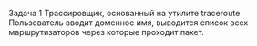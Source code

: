 Задача 1
Трассировщик, основанный на утилите traceroute
Пользователь вводит доменное имя, выводится список всех маршрутизаторов через которые проходит пакет.